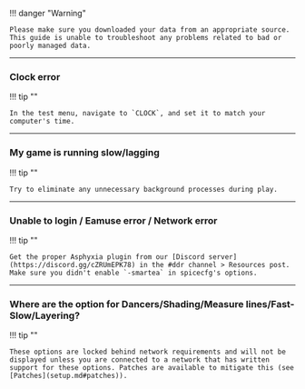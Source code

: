 !!! danger "Warning"

	Please make sure you downloaded your data from an appropriate source.
	This guide is unable to troubleshoot any problems related to bad or poorly managed data.

---
### Clock error

!!! tip ""

	In the test menu, navigate to `CLOCK`, and set it to match your computer's time.

---
### My game is running slow/lagging

!!! tip ""

	Try to eliminate any unnecessary background processes during play.

---
### Unable to login / Eamuse error / Network error

!!! tip ""

	Get the proper Asphyxia plugin from our [Discord server](https://discord.gg/cZRUmEPK78) in the #ddr channel > Resources post.
	Make sure you didn't enable `-smartea` in spicecfg's options.

---
###  Where are the option for Dancers/Shading/Measure lines/Fast-Slow/Layering?

!!! tip ""

	These options are locked behind network requirements and will not be displayed unless you are connected to a network that has written support for these options. Patches are available to mitigate this (see [Patches](setup.md#patches)).